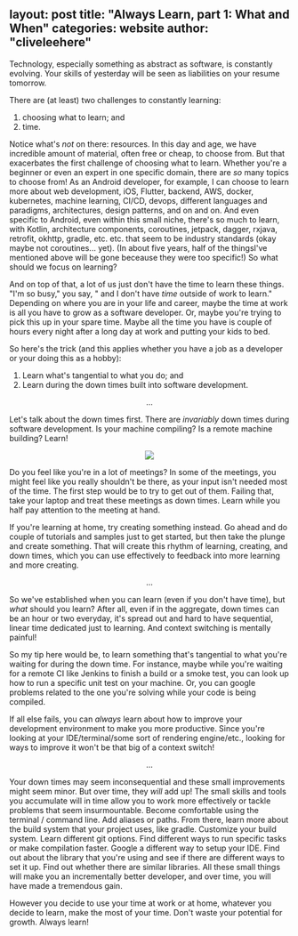 layout: post
title: "Always Learn, part 1: What and When"
categories: website
author: "cliveleehere"
---

Technology, especially something as abstract as software, is constantly evolving.  Your skills of yesterday will be seen as liabilities on your resume tomorrow.  

There are (at least) two challenges to constantly learning:
1) choosing what to learn; and
2) time.

Notice what's _not_ on there: resources.  In this day and age, we have incredible amount of material, often free or cheap, to choose from.  But that exacerbates the first challenge of choosing what to learn.  Whether you're a beginner or even an expert in one specific domain, there are _so_ many topics to choose from!  As an Android developer, for example, I can choose to learn more about web development, iOS, Flutter, backend, AWS, docker, kubernetes, machine learning, CI/CD, devops, different languages and paradigms, architectures, design patterns, and on and on.  And even specific to Android, even within this small niche, there's so much to learn, with Kotlin, architecture components, coroutines, jetpack, dagger, rxjava, retrofit, okhttp, gradle, etc. etc. that seem to be industry standards (okay maybe not coroutines... yet).  (In about five years, half of the thingsI've mentioned above will be gone beceause they were too specific!)  So what should we focus on learning?

And on top of that, a lot of us just don't have the time to learn these things.  "I'm so busy," you say, " and I don't have _time_ outside of work to learn."  Depending on where you are in your life and career, maybe the time at work is all you have to grow as a software developer.  Or, maybe you're trying to pick this up in your spare time.  Maybe all the time you have is couple of hours every night after a long day at work and putting your kids to bed.

So here's the trick (and this applies whether you have a job as a developer or your doing this as a hobby):
1) Learn what's tangential to what you do; and
2) Learn during the down times built into software development.

<p align="center">
    ...
</p>

Let's talk about the down times first.  There are _invariably_ down times during software development.  Is your machine compiling?  Is a remote machine building? Learn!

<p align="center">
    <img src="https://imgs.xkcd.com/comics/compiling.png">
</p>

Do you feel like you're in a lot of meetings?  In some of the meetings, you might feel like you really shouldn't be there, as your input isn't needed most of the time.  The first step would be to try to get out of them.  Failing that, take your laptop and treat these meetings as down times.  Learn while you half pay attention to the meeting at hand.

If you're learning at home, try creating something instead.  Go ahead and do couple of tutorials and samples just to get started, but then take the plunge and create something.  That will create this rhythm of learning, creating, and down times, which you can use effectively to feedback into more learning and more creating.

<p align="center">
    ...
</p>

So we've established when you can learn (even if you don't have time), but *what* should you learn?  After all, even if in the aggregate, down times can be an hour or two everyday, it's spread out and hard to have sequential, linear time dedicated just to learning.  And context switching is mentally painful!

So my tip here would be, to learn something that's tangential to what you're waiting for during the down time.  For instance, maybe while you're waiting for a remote CI like Jenkins to finish a build or a smoke test, you can look up how to run a specific unit test on your machine.  Or, you can google problems related to the one you're solving while your code is being compiled. 

If all else fails, you can *always* learn about how to improve your development environment to make you more productive.  Since you're looking at your IDE/terminal/some sort of rendering engine/etc., looking for ways to improve it won't be that big of a context switch!  

<p align="center">
    ...
</p>

Your down times may seem inconsequential and these small improvements might seem minor.  But over time, they _will_ add up!  The small skills and tools you accumulate will in time allow you to work more effectively or tackle problems that seem insurmountable.  Become comfortable using the terminal / command line.  Add aliases or paths.  From there, learn more about the build system that your project uses, like gradle.  Customize your build system.  Learn different git options.  Find different ways to run specific tasks or make compilation faster.  Google a different way to setup your IDE.  Find out about the library that you're using and see if there are different ways to set it up.  Find out whether there are similar libraries.  All these small things will make you an incrementally better developer, and over time, you will have made a tremendous gain.

However you decide to use your time at work or at home, whatever you decide to learn, make the most of your time.  Don't waste your potential for growth.  Always learn!